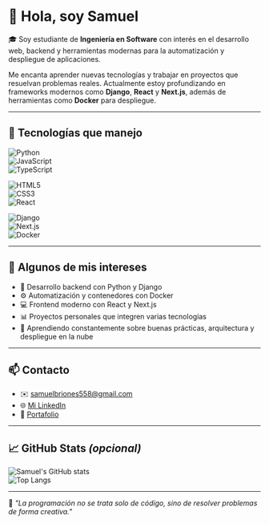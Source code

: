 # 👋 Hola, soy Samuel

🎓 Soy estudiante de **Ingeniería en Software** con interés en el desarrollo web, backend y herramientas modernas para la automatización y despliegue de aplicaciones.

Me encanta aprender nuevas tecnologías y trabajar en proyectos que resuelvan problemas reales. Actualmente estoy profundizando en frameworks modernos como **Django**, **React** y **Next.js**, además de herramientas como **Docker** para despliegue.

---

## 🚀 Tecnologías que manejo

![Python](https://img.shields.io/badge/Python-3776AB?style=for-the-badge&logo=python&logoColor=white)  
![JavaScript](https://img.shields.io/badge/JavaScript-F7DF1E?style=for-the-badge&logo=javascript&logoColor=black)  
![TypeScript](https://img.shields.io/badge/TypeScript-3178C6?style=for-the-badge&logo=typescript&logoColor=white)  

![HTML5](https://img.shields.io/badge/HTML5-E34F26?style=for-the-badge&logo=html5&logoColor=white)  
![CSS3](https://img.shields.io/badge/CSS3-1572B6?style=for-the-badge&logo=css3&logoColor=white)  
![React](https://img.shields.io/badge/React-20232A?style=for-the-badge&logo=react&logoColor=61DAFB)  

![Django](https://img.shields.io/badge/Django-092E20?style=for-the-badge&logo=django&logoColor=white)  
![Next.js](https://img.shields.io/badge/Next.js-000000?style=for-the-badge&logo=nextdotjs&logoColor=white)  
![Docker](https://img.shields.io/badge/Docker-2496ED?style=for-the-badge&logo=docker&logoColor=white)

---

## 📂 Algunos de mis intereses

- 🔧 Desarrollo backend con Python y Django
- ⚙️ Automatización y contenedores con Docker
- 💻 Frontend moderno con React y Next.js
- 📊 Proyectos personales que integren varias tecnologías
- 🌱 Aprendiendo constantemente sobre buenas prácticas, arquitectura y despliegue en la nube

---

## 📫 Contacto

- ✉️ samuelbriones558@gmail.com  
- 🌐 [Mi LinkedIn](https://www.linkedin.com/in/wilmer-samuel-briones-garrido-463502361/)  
- 📁 [Portafolio](https://tusitio.dev)

---

## 📈 GitHub Stats *(opcional)*

![Samuel's GitHub stats](https://github-readme-stats.vercel.app/api?username=Samuelbriones&show_icons=true&theme=radical)  
![Top Langs](https://github-readme-stats.vercel.app/api/top-langs/?username=Samuelbriones&layout=compact&theme=radical)


---

🎯 *"La programación no se trata solo de código, sino de resolver problemas de forma creativa."*

